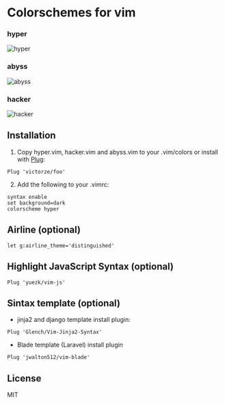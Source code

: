 # Colorschemes for vim

### hyper
![hyper](https://raw.githubusercontent.com/victorze/foo/master/img/_hyper.png)

### abyss
![abyss](https://raw.githubusercontent.com/victorze/foo/master/img/_abyss.png)

### hacker
![hacker](https://raw.githubusercontent.com/victorze/foo/master/img/_hacker.png)

## Installation
1. Copy hyper.vim, hacker.vim and abyss.vim to your .vim/colors or install with
[Plug](https://github.com/junegunn/vim-plug):

```vim
Plug 'victorze/foo'
```

2. Add the following to your .vimrc:

```vim
syntax enable
set background=dark
colorscheme hyper
```

## Airline (optional)

```vim
let g:airline_theme='distinguished'
```

## Highlight JavaScript Syntax (optional)
```vim
Plug 'yuezk/vim-js'
```

## Sintax template (optional)

- jinja2 and django template install plugin:

```vim
Plug 'Glench/Vim-Jinja2-Syntax'
```

- Blade template (Laravel) install plugin
```vim
Plug 'jwalton512/vim-blade'
```

License
---
MIT
